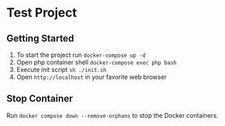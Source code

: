 # Test Project

## Getting Started

1. To start the project run `docker-compose up -d`
2. Open php container shell `docker-compose exec php bash`
3. Execute init script `sh ./init.sh`
4. Open `http://localhost` in your favorite web browser

## Stop Container

Run `docker compose down --remove-orphans` to stop the Docker containers.
